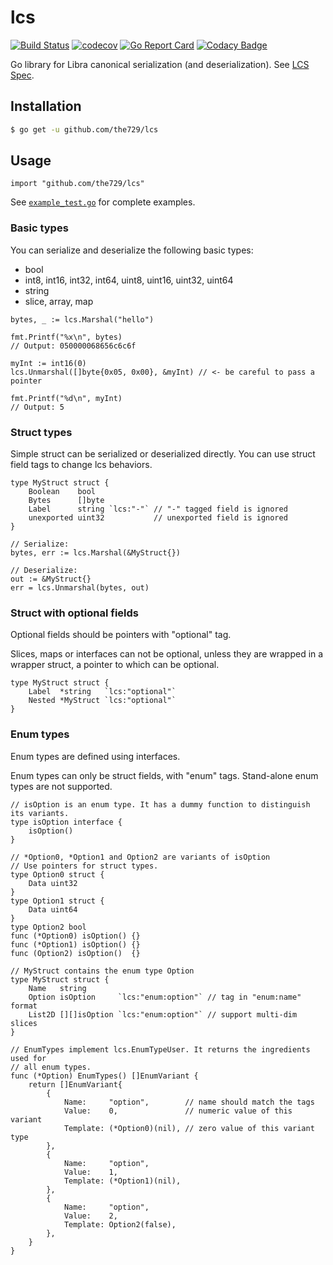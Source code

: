 # lcs

[![Build Status](https://travis-ci.org/the729/lcs.svg?branch=master)](https://travis-ci.org/the729/lcs)
[![codecov](https://codecov.io/gh/the729/lcs/branch/master/graph/badge.svg)](https://codecov.io/gh/the729/lcs)
[![Go Report Card](https://goreportcard.com/badge/github.com/the729/lcs)](https://goreportcard.com/report/github.com/the729/lcs)
[![Codacy Badge](https://api.codacy.com/project/badge/Grade/a70c457b8b7d44c0b69460b2a8704365)](https://www.codacy.com/app/the729/lcs?utm_source=github.com&amp;utm_medium=referral&amp;utm_content=the729/lcs&amp;utm_campaign=Badge_Grade)

Go library for Libra canonical serialization (and deserialization). See [LCS Spec](https://github.com/libra/libra/tree/master/common/canonical_serialization).

## Installation

```bash
$ go get -u github.com/the729/lcs
```

## Usage

```golang
import "github.com/the729/lcs"
```

See [`example_test.go`](example_test.go) for complete examples.

### Basic types

You can serialize and deserialize the following basic types:
- bool
- int8, int16, int32, int64, uint8, uint16, uint32, uint64
- string
- slice, array, map

```golang
bytes, _ := lcs.Marshal("hello")

fmt.Printf("%x\n", bytes)
// Output: 050000068656c6c6f
```

```golang
myInt := int16(0)
lcs.Unmarshal([]byte{0x05, 0x00}, &myInt) // <- be careful to pass a pointer

fmt.Printf("%d\n", myInt)
// Output: 5
```

### Struct types

Simple struct can be serialized or deserialized directly. You can use struct field tags to change lcs behaviors.

```golang
type MyStruct struct {
    Boolean    bool
    Bytes      []byte
    Label      string `lcs:"-"` // "-" tagged field is ignored
    unexported uint32           // unexported field is ignored
}

// Serialize:
bytes, err := lcs.Marshal(&MyStruct{})

// Deserialize:
out := &MyStruct{}
err = lcs.Unmarshal(bytes, out)
```

### Struct with optional fields

Optional fields should be pointers with "optional" tag.

Slices, maps or interfaces can not be optional, unless they are wrapped in a wrapper struct, a pointer to which can be optional.

```golang
type MyStruct struct {
    Label  *string   `lcs:"optional"`
    Nested *MyStruct `lcs:"optional"`
}
```

### Enum types

Enum types are defined using interfaces. 

Enum types can only be struct fields, with "enum" tags. Stand-alone enum types are not supported.

```golang
// isOption is an enum type. It has a dummy function to distinguish its variants.
type isOption interface {
	isOption()
}

// *Option0, *Option1 and Option2 are variants of isOption
// Use pointers for struct types.
type Option0 struct {
	Data uint32
}
type Option1 struct {
	Data uint64
}
type Option2 bool
func (*Option0) isOption() {}
func (*Option1) isOption() {}
func (Option2) isOption()  {}

// MyStruct contains the enum type Option
type MyStruct struct {
    Name   string
    Option isOption     `lcs:"enum:option"` // tag in "enum:name" format
    List2D [][]isOption `lcs:"enum:option"` // support multi-dim slices
}

// EnumTypes implement lcs.EnumTypeUser. It returns the ingredients used for
// all enum types.
func (*Option) EnumTypes() []EnumVariant {
	return []EnumVariant{
		{
			Name:     "option",        // name should match the tags
			Value:    0,               // numeric value of this variant
			Template: (*Option0)(nil), // zero value of this variant type
		},
		{
			Name:     "option",
			Value:    1,
			Template: (*Option1)(nil),
		},
		{
			Name:     "option",
			Value:    2,
			Template: Option2(false),
		},
	}
}
```
